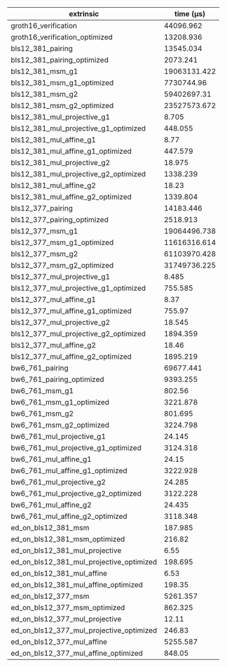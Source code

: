 | extrinsic                                | time (µs)    |
| ---------------------------------------- | ------------ |
| groth16_verification                     | 44096.962    |
| groth16_verification_optimized           | 13208.936    |
| bls12_381_pairing                        | 13545.034    |
| bls12_381_pairing_optimized              | 2073.241     |
| bls12_381_msm_g1                         | 19063131.422 |
| bls12_381_msm_g1_optimized               | 7730744.96   |
| bls12_381_msm_g2                         | 59402697.31  |
| bls12_381_msm_g2_optimized               | 23527573.672 |
| bls12_381_mul_projective_g1              | 8.705        |
| bls12_381_mul_projective_g1_optimized    | 448.055      |
| bls12_381_mul_affine_g1                  | 8.77         |
| bls12_381_mul_affine_g1_optimized        | 447.579      |
| bls12_381_mul_projective_g2              | 18.975       |
| bls12_381_mul_projective_g2_optimized    | 1338.239     |
| bls12_381_mul_affine_g2                  | 18.23        |
| bls12_381_mul_affine_g2_optimized        | 1339.804     |
| bls12_377_pairing                        | 14183.446    |
| bls12_377_pairing_optimized              | 2518.913     |
| bls12_377_msm_g1                         | 19064496.738 |
| bls12_377_msm_g1_optimized               | 11616316.614 |
| bls12_377_msm_g2                         | 61103970.428 |
| bls12_377_msm_g2_optimized               | 31749736.225 |
| bls12_377_mul_projective_g1              | 8.485        |
| bls12_377_mul_projective_g1_optimized    | 755.585      |
| bls12_377_mul_affine_g1                  | 8.37         |
| bls12_377_mul_affine_g1_optimized        | 755.97       |
| bls12_377_mul_projective_g2              | 18.545       |
| bls12_377_mul_projective_g2_optimized    | 1894.359     |
| bls12_377_mul_affine_g2                  | 18.46        |
| bls12_377_mul_affine_g2_optimized        | 1895.219     |
| bw6_761_pairing                          | 69677.441    |
| bw6_761_pairing_optimized                | 9393.255     |
| bw6_761_msm_g1                           | 802.56       |
| bw6_761_msm_g1_optimized                 | 3221.878     |
| bw6_761_msm_g2                           | 801.695      |
| bw6_761_msm_g2_optimized                 | 3224.798     |
| bw6_761_mul_projective_g1                | 24.145       |
| bw6_761_mul_projective_g1_optimized      | 3124.318     |
| bw6_761_mul_affine_g1                    | 24.15        |
| bw6_761_mul_affine_g1_optimized          | 3222.928     |
| bw6_761_mul_projective_g2                | 24.285       |
| bw6_761_mul_projective_g2_optimized      | 3122.228     |
| bw6_761_mul_affine_g2                    | 24.435       |
| bw6_761_mul_affine_g2_optimized          | 3118.348     |
| ed_on_bls12_381_msm                      | 187.985      |
| ed_on_bls12_381_msm_optimized            | 216.82       |
| ed_on_bls12_381_mul_projective           | 6.55         |
| ed_on_bls12_381_mul_projective_optimized | 198.695      |
| ed_on_bls12_381_mul_affine               | 6.53         |
| ed_on_bls12_381_mul_affine_optimized     | 198.35       |
| ed_on_bls12_377_msm                      | 5261.357     |
| ed_on_bls12_377_msm_optimized            | 862.325      |
| ed_on_bls12_377_mul_projective           | 12.11        |
| ed_on_bls12_377_mul_projective_optimized | 246.83       |
| ed_on_bls12_377_mul_affine               | 5255.587     |
| ed_on_bls12_377_mul_affine_optimized     | 848.05       |
